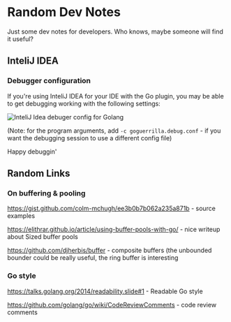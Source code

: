 # Random Dev Notes

Just some dev notes for developers. Who knows, maybe someone will find it useful?

## InteliJ IDEA

### Debugger configuration

If you're using InteliJ IDEA for your IDE with the Go plugin, you may be able to get debugging working with the following settings:

![InteliJ Idea debuger config for Golang](https://raw.githubusercontent.com/wiki/phires/go-guerrilla/go-guerrilla-debug.png)

(Note: for the program arguments, add `-c goguerrilla.debug.conf` - if you want the debugging session to use a different config file)

Happy debuggin'

## Random Links

### On buffering & pooling

https://gist.github.com/colm-mchugh/ee3b0b7b062a235a871b - source examples 

https://elithrar.github.io/article/using-buffer-pools-with-go/ - nice writeup about Sized buffer pools 

https://github.com/djherbis/buffer - composite buffers (the unbounded bounder could be really useful, the ring buffer is interesting

### Go style

https://talks.golang.org/2014/readability.slide#1 - Readable Go style

https://github.com/golang/go/wiki/CodeReviewComments - code review comments